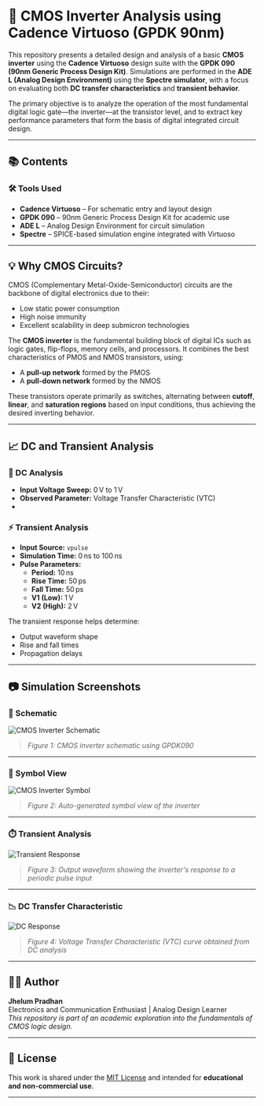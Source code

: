 # 📘 CMOS Inverter Analysis using Cadence Virtuoso (GPDK 90nm)

This repository presents a detailed design and analysis of a basic **CMOS inverter** using the **Cadence Virtuoso** design suite with the **GPDK 090 (90nm Generic Process Design Kit)**. Simulations are performed in the **ADE L (Analog Design Environment)** using the **Spectre simulator**, with a focus on evaluating both **DC transfer characteristics** and **transient behavior**.

The primary objective is to analyze the operation of the most fundamental digital logic gate—the inverter—at the transistor level, and to extract key performance parameters that form the basis of digital integrated circuit design.

---

## 📚 Contents

### 🛠️ Tools Used
- **Cadence Virtuoso** – For schematic entry and layout design
- **GPDK 090** – 90nm Generic Process Design Kit for academic use
- **ADE L** – Analog Design Environment for circuit simulation
- **Spectre** – SPICE-based simulation engine integrated with Virtuoso

---

## 💡 Why CMOS Circuits?

CMOS (Complementary Metal-Oxide-Semiconductor) circuits are the backbone of digital electronics due to their:
- Low static power consumption
- High noise immunity
- Excellent scalability in deep submicron technologies

The **CMOS inverter** is the fundamental building block of digital ICs such as logic gates, flip-flops, memory cells, and processors. It combines the best characteristics of PMOS and NMOS transistors, using:
- A **pull-up network** formed by the PMOS
- A **pull-down network** formed by the NMOS

These transistors operate primarily as switches, alternating between **cutoff**, **linear**, and **saturation regions** based on input conditions, thus achieving the desired inverting behavior.

---

## 📈 DC and Transient Analysis

### 🔋 DC Analysis
- **Input Voltage Sweep:** 0 V to 1 V
- **Observed Parameter:** Voltage Transfer Characteristic (VTC)
- 

### ⚡ Transient Analysis
- **Input Source:** `vpulse`
- **Simulation Time:** 0 ns to 100 ns
- **Pulse Parameters:**
  - **Period:** 10 ns  
  - **Rise Time:** 50 ps  
  - **Fall Time:** 50 ps  
  - **V1 (Low):** 1 V  
  - **V2 (High):** 2 V

The transient response helps determine:
- Output waveform shape
- Rise and fall times
- Propagation delays

---

## 📷 Simulation Screenshots

### 🔧 Schematic

![CMOS Inverter Schematic](https://github.com/user-attachments/assets/7a9d41c8-8a86-47b2-9561-9d5e13e5f77a)

> *Figure 1: CMOS inverter schematic using GPDK090*

---

### 🔣 Symbol View

![CMOS Inverter Symbol](https://github.com/user-attachments/assets/3219abe1-84dd-4483-b614-2a6c767b0fc1)

> *Figure 2: Auto-generated symbol view of the inverter*

---

### ⏱️ Transient Analysis

![Transient Response](https://github.com/user-attachments/assets/2744029d-20c3-4966-aff0-c375f77efc42)

> *Figure 3: Output waveform showing the inverter's response to a periodic pulse input*

---

### 📉 DC Transfer Characteristic

![DC Response](https://github.com/user-attachments/assets/4d3e279c-ab32-43a9-9ac1-c365d0c6f82c)

> *Figure 4: Voltage Transfer Characteristic (VTC) curve obtained from DC analysis*

---

## 👨‍💻 Author

**Jhelum Pradhan**  
Electronics and Communication Enthusiast | Analog Design Learner  
*This repository is part of an academic exploration into the fundamentals of CMOS logic design.*

---

## 📄 License

This work is shared under the [MIT License](LICENSE) and intended for **educational and non-commercial use**.

---

